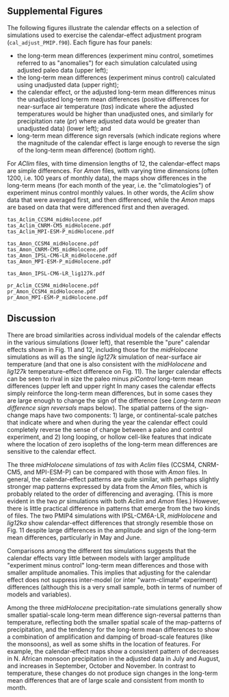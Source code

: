Supplemental Figures
-----------------

The following figures illustrate the calendar effects on a selection of simulations used to exercise the calendar-effect adjustment program (`cal_adjust_PMIP.f90`).  Each figure has four panels:  

- the long-term mean differences (experiment minu control, sometimes referred to as "anomalies") for each simulation calculated using adjusted paleo data (upper left); 
- the long-term mean differences (experiment minus control) calculated using unadjusted data (upper right);
- the calendar effect, or the adjusted long-term mean differences minus the unadjusted long-term mean differences  (positive differences for near-surface air temperature (*tas*) indicate where the adjusted temperatures would be higher than unadjusted ones, and similarly for precipitation rate (*pr*) where adjusted data would be greater than unadjusted data) (lower left); and
- long-term mean difference sign reversals (which indicate regions where the magnitude of the calendar effect is large enough to reverse the sign of the long-term mean difference) (bottom right). 

For *AClim* files, with time dimension lengths of 12, the calendar-effect maps are simple differences.  For *Amon* files, with varying time dimensions (often 1200, i.e. 100 years of monthly data), the maps show differences in the long-term means (for each month of the year, i.e. the "climatologies") of experiment minus control monthly values.  In other words, the *Aclim* show data that were averaged first, and then differenced, while the *Amon* maps are based on data that were differenced first and then averaged.

	tas_Aclim_CCSM4_midHolocene.pdf
	tas_Aclim_CNRM-CM5_midHolocene.pdf
	tas_Aclim_MPI-ESM-P_midHolocene.pdf
		
	tas_Amon_CCSM4_midHolocene.pdf
	tas_Amon_CNRM-CM5_midHolocene.pdf
	tas_Amon_IPSL-CM6-LR_midHolocene.pdf
	tas_Amon_MPI-ESM-P_midHolocene.pdf
		
	tas_Amon_IPSL-CM6-LR_lig127k.pdf
		
	pr_Aclim_CCSM4_midHolocene.pdf
	pr_Amon_CCSM4_midHolocene.pdf
	pr_Amon_MPI-ESM-P_midHolocene.pdf

	
## Discussion

There are broad similarities across individual models of the calendar effects in the various simulations (lower left), that resemble the "pure" calendar effects shown in Fig. 11 and 12, including those for the *midHolocene* simulations as will as the single *lig127k* simulation of near-surface air temperature (and that one is also consistent with the *midHolocene* and *lig127k* temperature-effect difference on Fig. 11).  The larger calendar effects can be seen to rival in size the paleo minus *piControl* long-term mean differences (upper left and upper right  In many cases the calendar effects simply reinforce the long-term mean differences, but in some cases they are large enough to change the sign of the difference (see *Long-term mean difference sign reversals* maps below).  The spatial patterns of the sign-change maps have two components:  1) large, or continental-scale patches that indicate where and when during the year the calendar effect could completely reverse the sense of change between a paleo and control experiment, and 2) long looping, or hollow cell-like features that indicate where the location of zero isopleths of the long-term mean differences are sensitive to the calendar effect.

The three *midHolocene* simulations of *tas* with *Aclim* files (CCSM4, CNRM-CM5, and MPI-ESM-P) can be compared with those with *Amon* files.  In general, the calendar-effect patterns are quite similar, with perhaps slightly stronger map patterns expressed by data from the *Amon* files, which is probably related to the order of differencing and averaging.  (This is more evident in the two *pr* simulations with both *Aclim* and *Amon* files.)  However, there is little practical difference in patterns that emerge from the two kinds of files.  The two PMIP4 simulations with IPSL-CM6A-LR, *midHolocene* and *lig12ka* show calendar-effect differences that strongly resemble those on Fig. 11 despite large differences in the amplitude and sign of the long-term mean differences, particularly in May and June. 

Comparisons among the different *tas* simulations suggests that the calendar effects vary little between models with larger amplitude "experiment minus control" long-term mean differences and those with smaller amplitude anomalies. This implies that adjusting for the calendar effect does not suppress inter-model (or inter "warm-climate" experiment) differences (although this is a very small sample, both in terms of number of models and variables).

Among the three *midHolocene* precipitation-rate simulations generally show smaller spatial-scale long-term mean difference sign-reversal patterns than temperature, reflecting both the smaller spatial scale of the map-patterns of precipitation, and the tendency for the long-term mean differences to show a combination of amplification and damping of broad-scale features (like the monsoons), as well as some shifts in the location of features.  For example, the calendar-effect maps show a consistent pattern of decreases in N. African monsoon precipitation in the adjusted data in July and August, and increases in September, October and November.  In contrast to temperature, these changes do not produce sign changes in the long-term mean differences that are of large scale and consistent from month to month.
